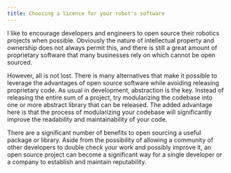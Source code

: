 ```yaml
---
title: Choosing a licence for your robot's software
---
```


I like to encourage developers and engineers to open source their robotics projects when possible. Obviously the nature of intellectual property and ownership does not always permit this, and there is still a great amount of proprietary software that many businesses rely on which cannot be open sourced.

However, all is not lost. There is many alternatives that make it possible to leverage the advantages of open source software while avoiding releasing proprietary code. As usual in development, abstraction is the key. Instead of releasing the entire sum of a project, try modularizing the codebase into one or more abstract library that can be released. The added advantage here is that the process of modularizing your codebase will significantly improve the readability and maintainability of your code.

There are a significant number of benefits to open sourcing a useful package or library. Aside from the possibility of allowing a community of other developers to double check your work and possibly improve it, an open source project can become a significant way for a single developer or a company to establish and maintain reputability.
